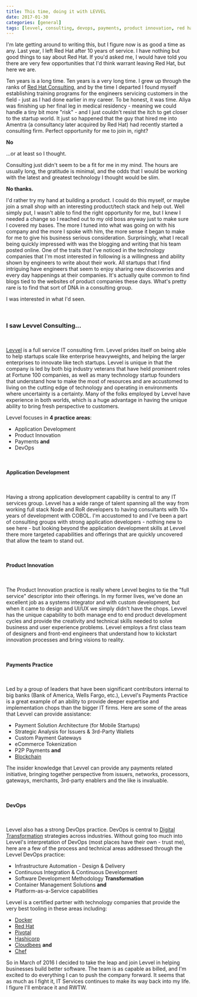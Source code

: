```yaml
---
title: This time, doing it with LEVVEL
date: 2017-01-30
categories: [general]
tags: [levvel, consulting, devops, payments, product innovation, red hat, docker, hashicorp, chef]
---
```


I'm late getting around to writing this, but I figure now is as good a time as any. Last year, I left Red Hat after 10 years of service. I have nothing but good things to say about Red Hat. If you'd asked me, I would have told you there are very few opportunities that I'd think warrant leaving Red Hat, but here we are.

Ten years is a long time. Ten years is a very long time. I grew up through the ranks of [Red Hat Consulting](https://www.redhat.com/en/services/consulting), and by the time I departed I found myself establishing training programs for the engineers servicing customers in the field - just as I had done earlier in my career. To be honest, it was time. Aliya was finishing up her final leg in medical residency - meaning we could handle a tiny bit more "risk" - and I just couldn't resist the itch to get closer to the startup world. It just so happened that the guy that hired me into Amentra (a consultancy later acquired by Red Hat) had recently started a consulting firm. Perfect opportunity for me to join in, right?

**No**

...or at least so I thought.

Consulting just didn't seem to be a fit for me in my mind. The hours are usually long, the gratitude is minimal, and the odds that I would be working with the latest and greatest technology I thought would be slim.

**No thanks.**

I'd rather try my hand at building a product. I could do this myself, or maybe join a small shop with an interesting product/tech stack and help out. Well simply put, I wasn't able to find the right opportunity for me, but I knew I needed a change so I reached out to my old boss anyway just to make sure I covered my bases. The more I tuned into what was going on with his company and the more I spoke with him, the more sense it began to make for me to give his business serious consideration. Surprisingly, what I recall being quickly impressed with was the blogging and writing that his team posted online. One of the traits that I've noticed in the technology companies that I'm most interested in following is a willingness and ability shown by engineers to write about their work. All startups that I find intriguing have engineers that seem to enjoy sharing new discoveries and every day happenings at their companies. It's actually quite common to find blogs tied to the websites of product companies these days. What's pretty rare is to find that sort of DNA in a consulting group.

I was interested in what I'd seen.

<br/>

### **I saw Levvel Consulting...**
<br/>

[Levvel](http://levvel.io) is a full service IT consulting firm. Levvel prides itself on being able to help startups scale like enterprise heavyweights, and helping the larger enterprises to innovate like tech startups. Levvel is unique in that the company is led by both big industry veterans that have held prominent roles at Fortune 100 companies, as well as many technology startup founders that understand how to make the most of resources and are accustomed to living on the cutting edge of technology and operating in environments where uncertainty is a certainty. Many of the folks employed by Levvel have experience in both worlds, which is a huge advantage in having the unique ability to bring fresh perspective to customers.

Levvel focuses in **4 practice areas**:

  * Application Development
  * Product Innovation
  * Payments **and**
  * DevOps

<br/>

#### **Application Development**
<br/>

Having a strong application development capability is central to any IT services group. Levvel has a wide range of talent spanning all the way from working full stack Node and RoR developers to having consultants with 10+ years of development with COBOL. I'm accustomed to and I've been a part of consulting groups with strong application developers - nothing new to see here - but looking beyond the application development skills at Levvel there more targeted capabilities and offerings that are quickly uncovered that allow the team to stand out.

<br/>

#### **Product Innovation**
<br/>

The Product Innovation practice is really where Levvel begins to tie the "full service" descriptor into their offerings. In my former lives, we've done an excellent job as a systems integrator and with custom development, but when it came to design and UI/UX we simply didn't have the chops. Levvel has the unique capability to both manage end to end product development cycles and provide the creativity and technical skills needed to solve business and user experience problems. Levvel employs a first class team of designers and front-end engineers that understand how to kickstart innovation processes and bring visions to reality.

<br/>

#### **Payments Practice**
<br/>

Led by a group of leaders that have been significant contributors internal to big banks (Bank of America, Wells Fargo, etc.), Levvel's Payments Practice is a great example of an ability to provide deeper expertise and implementation chops than the bigger IT firms. Here are some of the areas that Levvel can provide assistance:

  * Payment Solution Architecture (for Mobile Startups)
  * Strategic Analysis for Issuers & 3rd-Party Wallets
  * Custom Payment Gateways
  * eCommerce Tokenization
  * P2P Payments **and**
  * [Blockchain](http://www.levvel.io/blog-post/solving-problems-with-blockchain)

The insider knowledge that Levvel can provide any payments related initiative, bringing together perspective from issuers, networks, processors, gateways, merchants, 3rd-party enablers and the like is invaluable.

<br/>

#### **DevOps**
<br/>

Levvel also has a strong DevOps practice. DevOps is central to [Digital Transformation](http://www.levvel.io/blog-post/enterprises-and-the-digital-revolution) strategies across industries. Without going too much into Levvel's interpretation of DevOps (most places have their own - trust me), here are a few of the process and technical areas addressed through the Levvel DevOps practice:

  * Infrastructure Automation - Design & Delivery
  * Continuous Integration & Continuous Development
  * Software Development Methodology **Transformation**
  * Container Management Solutions **and**
  * Platform-as-a-Service capabilities

Levvel is a certified partner with technology companies that provide the very best tooling in these areas including:

  * [Docker](https://www.docker.com/)
  * [Red Hat](https://www.redhat.com/en)
  * [Pivotal](https://pivotal.io/)
  * [Hashicorp](https://www.hashicorp.com/)
  * [Cloudbees](https://www.cloudbees.com/) **and**
  * [Chef](https://www.chef.io/)

So in March of 2016 I decided to take the leap and join Levvel in helping businesses build better software. The team is as capable as billed, and I'm excited to do everything I can to push the company forward. It seems that as much as I fight it, IT Services continues to make its way back into my life. I figure I'll embrace it and RWTW.
